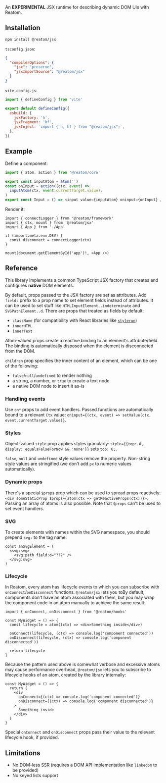 An **EXPERIMENTAL** JSX runtime for describing dynamic DOM UIs with Reatom.

## Installation

```sh
npm install @reatom/jsx
```

`tsconfig.json`:

```json
{
  "compilerOptions": {
    "jsx": "preserve",
    "jsxImportSource": "@reatom/jsx"
  }
}
```

`vite.config.js`:

```js
import { defineConfig } from 'vite'

export default defineConfig({
  esbuild: {
    jsxFactory: 'h',
    jsxFragment: 'hf',
    jsxInject: `import { h, hf } from "@reatom/jsx";`,
  },
})
```

## Example

Define a component:

```ts
import { atom, action } from '@reatom/core'

export const inputAtom = atom('')
const onInput = action((ctx, event) =>
  inputAtom(ctx, event.currentTarget.value),
)
export const Input = () => <input value={inputAtom} oninput={onInput} />
```

Render it:

```tsx
import { connectLogger } from '@reatom/framework'
import { ctx, mount } from '@reatom/jsx'
import { App } from './App'

if (import.meta.env.DEV) {
  const disconnect = connectLogger(ctx)
}

mount(document.getElementById('app')!, <App />)
```

## Reference

This library implements a common TypeScript JSX factory that creates and configures **native** DOM elements.

By default, props passed to the JSX factory are set as attributes. Add `field:` prefix to a prop name to set element fields instead of attributes. It can be used to set stuff like `HTMLInputElement..indeterminate` and `SVGPathElement..d`. There are props that treated as fields by default:

- `className` (for compatibility with React libraries like [`stylerun`](https://github.com/artalar/stylerun))
- `innerHTML`
- `innerText`

Atom-valued props create a reactive binding to an element's attribute/field. The binding is automatically disposed when the element is disconnected from the DOM.

`children` prop specifies the inner content of an element, which can be one of the following:

- `false`/`null`/`undefined` to render nothing
- a string, a number, or `true` to create a text node
- a native DOM node to insert it as-is

### Handling events

Use `on*` props to add event handlers. Passed functions are automatically bound to a relevant `Ctx` value: `oninput={(ctx, event) => setValue(ctx, event.currentTarget.value)}`.

### Styles

Object-valued `style` prop applies styles granularly: `style={{top: 0, display: equalsFalseForNow && 'none'}}` sets `top: 0;`.

`false`, `null` and `undefined` style values remove the property. Non-string style values are stringified (we don't add `px` to numeric values automatically).

### Dynamic props

There's a special `$props` prop which can be used to spread props reactively: `<div someStaticProp $props={atom(ctx => getReactiveProps(ctx))}>`. Passing an array of atoms is also possible. Note that `$props` can't be used to set event handlers.

### SVG

To create elements with names within the SVG namespace, you should prepend `svg:` to the tag name:

```tsx
const anSvgElement = (
  <svg:svg>
    <svg:path field:d="???" />
  </svg:svg>
)
```

### Lifecycle

In Reatom, every atom has lifecycle events to which you can subscribe with `onConnect`/`onDisconnect` functions. `@reatom/jsx` lets you toBy default, components don't have an atom associated with them, but you may wrap the component code in an atom manually to achieve the same result:

```tsx
import { onConnect, onDisconnect } from '@reatom/hooks'

const MyWidget = () => {
  const lifecycle = atom((ctx) => <div>Something inside</div>)

  onConnect(lifecycle, (ctx) => console.log('component connected'))
  onDisconnect(lifecycle, (ctx) => console.log('component disconnected'))

  return lifecycle
}
```

Because the pattern used above is somewhat verbose and excessive atoms may cause performance overhead, `@reatom/jsx` lets you to subscribe to lifecycle hooks of an atom, created by the library internally:

```tsx
const MyWidget = () => {
  return (
    <div
      onConnect={(ctx) => console.log('component connected')}
      onDisconnect={(ctx) => console.log('component disconnected')}
    >
      Something inside
    </div>
  )
}
```

Special `onConnect` and `onDisconnect` props pass their value to the relevant lifecycle hook, if provided.

## Limitations

- No DOM-less SSR (requires a DOM API implementation like `linkedom` to be provided)
- No keyed lists support
